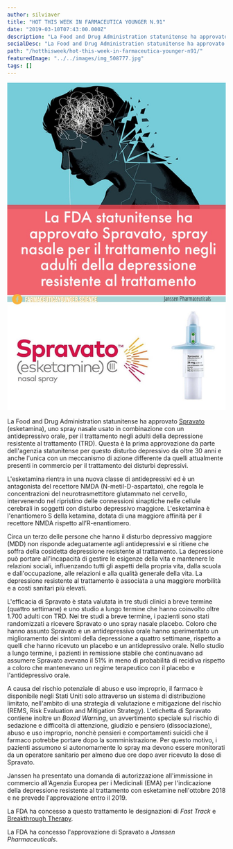 ```yaml
---
author: silviaver
title: "HOT THIS WEEK IN FARMACEUTICA YOUNGER N.91"
date: "2019-03-10T07:43:00.000Z"
description: "La Food and Drug Administration statunitense ha approvato Spravato (esketamina), uno spray nasale usato in combinazione con un antidepressivo orale, per il trattamento negli adulti della depressione resistente al trattamento (TRD). Questa è la prima approvazione da parte dell'agenzia statunitense per questo disturbo depressivo da oltre 30 anni e anche l'unica con un meccanismo di azione differente da quelli attualmente presenti in commercio per il trattamento dei disturbi depressivi."
socialDesc: "La Food and Drug Administration statunitense ha approvato Spravato (esketamina), uno spray nasale usato in combinazione con un antidepressivo orale, per il trattamento negli adulti della depressione resistente al trattamento (TRD). Questa è la prima approvazione da parte dell'agenzia statunitense per questo disturbo depressivo da oltre 30 anni e anche l'unica con un meccanismo di azione differente da quelli attualmente presenti in commercio per il trattamento dei disturbi depressivi."
path: "/hotthisweek/hot-this-week-in-farmaceutica-younger-n91/"
featuredImage: "../../images/img_508777.jpg"
tags: []
---
```


![](../../images/img_508777.jpg)

La Food and Drug Administration statunitense ha approvato [Spravato ](https://www.fda.gov/NewsEvents/Newsroom/PressAnnouncements/ucm632761.htm)(esketamina), uno spray nasale usato in combinazione con un antidepressivo orale, per il trattamento negli adulti della depressione resistente al trattamento (TRD). Questa è la prima approvazione da parte dell'agenzia statunitense per questo disturbo depressivo da oltre 30 anni e anche l'unica con un meccanismo di azione differente da quelli attualmente presenti in commercio per il trattamento dei disturbi depressivi.

L'esketamina rientra in una nuova classe di antidepressivi ed è un antagonista del recettore NMDA (N-metil-D-aspartato), che regola le concentrazioni del neurotrasmettitore glutammato nel cervello, intervenendo nel ripristino delle connessioni sinaptiche nelle cellule cerebrali in soggetti con disturbo depressivo maggiore. L'esketamina è l'enantiomero S della ketamina, dotata di una maggiore affinità per il recettore NMDA rispetto all’R-enantiomero.

Circa un terzo delle persone che hanno il disturbo depressivo maggiore (MDD) non risponde adeguatamente agli antidepressivi e si ritiene che soffra della cosidetta depressione resistente al trattamento. La depressione può portare all'incapacità di gestire le esigenze della vita e mantenere le relazioni sociali, influenzando tutti gli aspetti della propria vita, dalla scuola e dall'occupazione, alle relazioni e alla qualità generale della vita. La depressione resistente al trattamento è associata a una maggiore morbilità e a costi sanitari più elevati.

L'efficacia di Spravato è stata valutata in tre studi clinici a breve termine (quattro settimane) e uno studio a lungo termine che hanno coinvolto oltre 1.700 adulti con TRD. Nei tre studi a breve termine, i pazienti sono stati randomizzati a ricevere Spravato o uno spray nasale placebo. Coloro che hanno assunto Spravato e un antidepressivo orale hanno sperimentato un miglioramento dei sintomi della depressione a quattro settimane, rispetto a quelli che hanno ricevuto un placebo e un antidepressivo orale. Nello studio a lungo termine, i pazienti in remissione stabile che continuavano ad assumere Spravato avevano il 51% in meno di probabilità di recidiva rispetto a coloro che mantenevano un regime terapeutico con il placebo e l'antidepressivo orale.

A causa del rischio potenziale di abuso e uso improprio, il farmaco è disponibile negli Stati Uniti solo attraverso un sistema di distribuzione limitato, nell'ambito di una strategia di valutazione e mitigazione del rischio (REMS, Risk Evaluation and Mitigation Strategy). L'etichetta di Spravato contiene inoltre un _Boxed Warning_, un avvertimento speciale sul rischio di sedazione e difficoltà di attenzione, giudizio e pensiero (dissociazione), abuso e uso improprio, nonchè pensieri e comportamenti suicidi che il farmaco potrebbe portare dopo la somministrazione. Per questo motivo, i pazienti assumono si autonomamente lo spray ma devono essere monitorati da un operatore sanitario per almeno due ore dopo aver ricevuto la dose di Spravato.

Janssen ha presentato una domanda di autorizzazione all'immissione in commercio all'Agenzia Europea per i Medicinali (EMA) per l'indicazione della depressione resistente al trattamento con esketamine nell'ottobre 2018 e ne prevede l'approvazione entro il 2019.

La FDA ha concesso a questo trattamento le designazioni di _Fast Track_ e [Breakthrough Therapy](https://www.farmaceuticayounger.science/blog/2018/12/la-fda-statunitense-e-la-breakthrough-therapy/).

La FDA ha concesso l'approvazione di Spravato a _Janssen Pharmaceuticals_.
